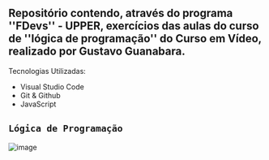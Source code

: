 ## Repositório contendo, através do programa ''FDevs'' - UPPER, exercícios das aulas do curso de ''lógica de programação'' do Curso em Vídeo, realizado por Gustavo Guanabara.

Tecnologias Utilizadas:

- Visual Studio Code
- Git & Github
- JavaScript

## `Lógica de Programação`
![image](https://github.com/user-attachments/assets/4712c5e7-3e6d-441d-ac80-c3923af55c8d)
